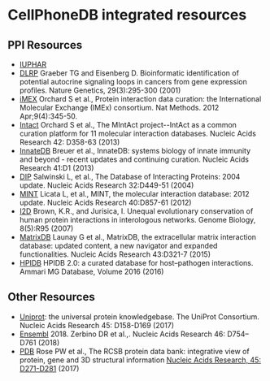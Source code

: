 # CellPhoneDB integrated resources

## PPI Resources
* [IUPHAR]("http://www.guidetopharmacology.org/")
* [DLRP]("http://dip.doe-mbi.ucla.edu/dip/DLRP.cgi") Graeber TG and Eisenberg D. Bioinformatic identification of potential autocrine signaling loops in cancers from gene expression profiles. Nature Genetics, 29(3):295-300 (2001)
* [iMEX]("https://www.imexconsortium.org/") Orchard S et al., Protein interaction data curation: the International Molecular Exchange (IMEx) consortium. Nat Methods. 2012 Apr;9(4):345-50.
* [Intact]("https://www.ebi.ac.uk/intact/") Orchard S et al., The MIntAct project--IntAct as a common curation platform for 11 molecular interaction databases. Nucleic Acids Research 42: D358-63 (2013)
* [InnateDB]("http://www.innatedb.com/") Breuer et al., InnateDB: systems biology of innate immunity and beyond - recent updates and continuing curation. Nucleic Acids Research 41:D1 (2013)
* [DIP]("http://dip.mbi.ucla.edu/dip/")  Salwinski L, et al., The Database of Interacting Proteins: 2004 update. Nucleic Acids Research 32:D449-51 (2004)
* [MINT]("https://mint.bio.uniroma2.it/") Licata L, et al., MINT, the molecular interaction database: 2012 update. Nucleic Acids Research 40:D857-61 (2012)
* [I2D]("http://ophid.utoronto.ca/ophidv2.204/") Brown, K.R., and Jurisica, I. Unequal evolutionary conservation of human protein interactions in interologous networks. Genome Biology, 8(5):R95 (2007)
* [MatrixDB]("http://matrixdb.univ-lyon1.fr/") Launay G et al., MatrixDB, the extracellular matrix interaction database: updated content, a new navigator and expanded functionalities. Nucleic Acids Research 43:D321-7 (2015)
* [HPIDB]("http://hpidb.igbb.msstate.edu/index.html") HPIDB 2.0: a curated database for host–pathogen interactions. Ammari MG Database, Volume 2016 (2016)


## Other Resources
* [Uniprot]("https://www.uniprot.org/"): the universal protein knowledgebase. The UniProt Consortium. Nucleic Acids Research 45: D158-D169 (2017)
* [Ensembl]("https://www.ensembl.org/") 2018. Zerbino DR et al.,. Nucleic Acids Research 46: D754–D761 (2018)
* [PDB]("https://www.rcsb.org/") Rose PW et al., The RCSB protein data bank: integrative view of protein, gene and 3D structural information [Nucleic Acids Research, 45: D271-D281]("http://dx.doi.org/10.1093/nar/gkw1000") (2017)